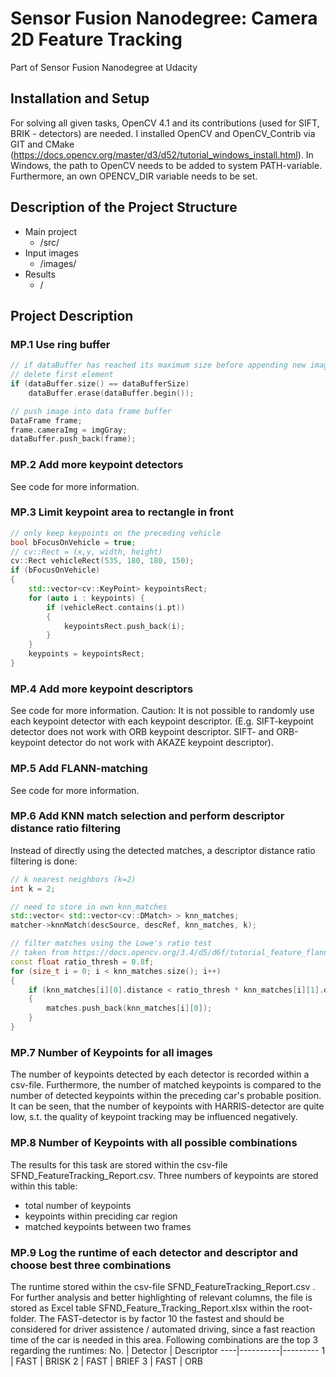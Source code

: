 # Sensor Fusion Nanodegree: Camera 2D Feature Tracking
Part of Sensor Fusion Nanodegree at Udacity

## Installation and Setup
For solving all given tasks, OpenCV 4.1 and its contributions (used for SIFT, BRIK - detectors) are needed. I installed OpenCV and OpenCV_Contrib via GIT and CMake (https://docs.opencv.org/master/d3/d52/tutorial_windows_install.html). In Windows, the path to OpenCV needs to be added to system PATH-variable. Furthermore, an own OPENCV_DIR variable needs to be set. 

## Description of the Project Structure
* Main project
  * /src/
* Input images
  * /images/
* Results
  * /
  
## Project Description

### MP.1 Use ring buffer
```c++
// if dataBuffer has reached its maximum size before appending new image,
// delete first element
if (dataBuffer.size() == dataBufferSize) 
    dataBuffer.erase(dataBuffer.begin());        

// push image into data frame buffer
DataFrame frame;
frame.cameraImg = imgGray;
dataBuffer.push_back(frame);
``` 

### MP.2 Add more keypoint detectors
See code for more information. 

### MP.3 Limit keypoint area to rectangle in front
```c++
// only keep keypoints on the preceding vehicle
bool bFocusOnVehicle = true;
// cv::Rect = (x,y, width, height)
cv::Rect vehicleRect(535, 180, 180, 150);       
if (bFocusOnVehicle)
{
    std::vector<cv::KeyPoint> keypointsRect;
    for (auto i : keypoints) {                
        if (vehicleRect.contains(i.pt))
        {
            keypointsRect.push_back(i);
        }
    }
    keypoints = keypointsRect;
}   
```

### MP.4 Add more keypoint descriptors
See code for more information. Caution: It is not possible to randomly use each keypoint detector with each keypoint descriptor. (E.g. SIFT-keypoint detector does not work with ORB keypoint descriptor. SIFT- and ORB-keypoint detector do not work with AKAZE keypoint descriptor).

### MP.5 Add FLANN-matching
See code for more information. 

### MP.6 Add KNN match selection and perform descriptor distance ratio filtering
Instead of directly using the detected matches, a descriptor distance ratio filtering is done: 
```c++
// k nearest neighbors (k=2)
int k = 2;

// need to store in own knn_matches
std::vector< std::vector<cv::DMatch> > knn_matches;        
matcher->knnMatch(descSource, descRef, knn_matches, k);

// filter matches using the Lowe's ratio test
// taken from https://docs.opencv.org/3.4/d5/d6f/tutorial_feature_flann_matcher.html
const float ratio_thresh = 0.8f;        
for (size_t i = 0; i < knn_matches.size(); i++)
{
    if (knn_matches[i][0].distance < ratio_thresh * knn_matches[i][1].distance)
    {
        matches.push_back(knn_matches[i][0]);
    }
}
```

### MP.7 Number of Keypoints for all images
The number of keypoints detected by each detector is recorded within a csv-file. Furthermore, the number of matched keypoints is compared to the number of detected keypoints within the preceding car's probable position. It can be seen, that the number of keypoints with HARRIS-detector are quite low, s.t. the quality of keypoint tracking may be influenced negatively.

### MP.8 Number of Keypoints with all possible combinations
The results for this task are stored within the csv-file SFND_FeatureTracking_Report.csv. Three numbers of keypoints are stored within this table: 
* total number of keypoints
* keypoints within preciding car region
* matched keypoints between two frames

### MP.9 Log the runtime of each detector and descriptor and choose best three combinations
The runtime stored within the csv-file SFND_FeatureTracking_Report.csv . For further analysis and better highlighting of relevant columns, the file is stored as Excel table SFND_Feature_Tracking_Report.xlsx within the root-folder. The FAST-detector is by factor 10 the fastest and should be considered for driver assistence / automated driving, since a fast reaction time of the car is needed in this area. Following combinations are the top 3 regarding the runtimes: 
No. | Detector | Descriptor
----|----------|---------
1 | FAST     | BRISK
2 | FAST     | BRIEF
3 | FAST     | ORB


